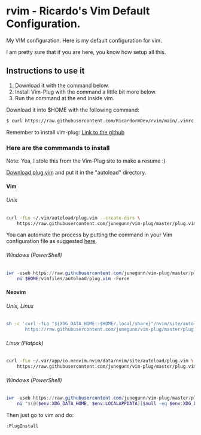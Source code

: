 # rvim - Ricardo's Vim Default Configuration.

My VIM configuration.
Here is my default configuration for vim.


I am pretty sure that if you are here, you know how setup all this.

## Instructions to use it

 1. Download it with the command below.
 2. Install Vim-Plug with the command a little bit more below.
 3. Run the command at the end inside vim.

Download it into $HOME with the following command:

```sh
$ curl https://raw.githubusercontent.com/RicardormDev/rvim/main/.vimrc -o .vimrc
```

Remember to install vim-plug:
[Link to the github](https://github.com/junegunn/vim-plug)


### Here are the commmands to install
Note: Yea, I stole this from the Vim-Plug site to make a resume :)

[Download plug.vim](https://raw.githubusercontent.com/junegunn/vim-plug/master/plug.vim)
and put it in the "autoload" directory.

#### Vim

###### Unix

```sh
curl -fLo ~/.vim/autoload/plug.vim --create-dirs \
    https://raw.githubusercontent.com/junegunn/vim-plug/master/plug.vim
```

You can automate the process by putting the command in your Vim configuration
file as suggested [here][auto].

[auto]: https://github.com/junegunn/vim-plug/wiki/tips#automatic-installation

###### Windows (PowerShell)

```powershell
iwr -useb https://raw.githubusercontent.com/junegunn/vim-plug/master/plug.vim |`
    ni $HOME/vimfiles/autoload/plug.vim -Force
```

#### Neovim

###### Unix, Linux

```sh
sh -c 'curl -fLo "${XDG_DATA_HOME:-$HOME/.local/share}"/nvim/site/autoload/plug.vim --create-dirs \
       https://raw.githubusercontent.com/junegunn/vim-plug/master/plug.vim'
```

###### Linux (Flatpak)

```sh
curl -fLo ~/.var/app/io.neovim.nvim/data/nvim/site/autoload/plug.vim \
    https://raw.githubusercontent.com/junegunn/vim-plug/master/plug.vim
```

###### Windows (PowerShell)

```powershell
iwr -useb https://raw.githubusercontent.com/junegunn/vim-plug/master/plug.vim |`
    ni "$(@($env:XDG_DATA_HOME, $env:LOCALAPPDATA)[$null -eq $env:XDG_DATA_HOME])/nvim-data/site/autoload/plug.vim" -Force
```


Then just go to vim and do: 

```
:PlugInstall
```
